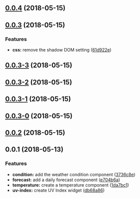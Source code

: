 <a name="0.0.4"></a>
## [0.0.4](https://github.com/kensodemann/kws-weather-widgets/compare/v0.0.3...v0.0.4) (2018-05-15)



<a name="0.0.3"></a>
## [0.0.3](https://github.com/kensodemann/kws-weather-widgets/compare/v0.0.3-3...v0.0.3) (2018-05-15)


### Features

* **css:** remove the shadow DOM setting ([61d922e](https://github.com/kensodemann/kws-weather-widgets/commit/61d922e))



<a name="0.0.3-3"></a>
## [0.0.3-3](https://github.com/kensodemann/kws-weather-widgets/compare/v0.0.3-2...v0.0.3-3) (2018-05-15)



<a name="0.0.3-2"></a>
## [0.0.3-2](https://github.com/kensodemann/kws-weather-widgets/compare/v0.0.3-1...v0.0.3-2) (2018-05-15)



<a name="0.0.3-1"></a>
## [0.0.3-1](https://github.com/kensodemann/kws-weather-widgets/compare/v0.0.3-0...v0.0.3-1) (2018-05-15)



<a name="0.0.3-0"></a>
## [0.0.3-0](https://github.com/kensodemann/kws-weather-widgets/compare/v0.0.2...v0.0.3-0) (2018-05-15)



<a name="0.0.2"></a>
## [0.0.2](https://github.com/kensodemann/kws-weather-widgets/compare/v0.0.1...v0.0.2) (2018-05-15)



<a name="0.0.1"></a>
## 0.0.1 (2018-05-13)


### Features

* **condition:** add the weather condition component ([3736c8e](https://github.com/kensodemann/kws-weather-widgets/commit/3736c8e))
* **forecast:** add a daily forecast component ([e704b6a](https://github.com/kensodemann/kws-weather-widgets/commit/e704b6a))
* **temperature:** create a temperature component ([1da7bc1](https://github.com/kensodemann/kws-weather-widgets/commit/1da7bc1))
* **uv-index:** create UV Index widget ([db68a86](https://github.com/kensodemann/kws-weather-widgets/commit/db68a86))



